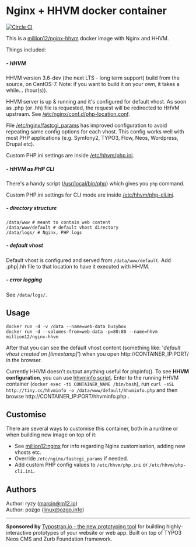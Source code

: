 # Nginx + HHVM docker container
[![Circle CI](https://circleci.com/gh/million12/docker-nginx-hhvm.svg?style=svg)](https://circleci.com/gh/million12/docker-nginx-hhvm)

This is a [million12/nginx-hhvm](https://registry.hub.docker.com/u/million12/nginx-hhvm/) docker image with Nginx and HHVM.

Things included:

##### - HHVM

HHVM version 3.6-dev (the next LTS - long term support) build from the source, on CentOS-7. Note: if you want to build it on your own, it takes a while... (hour(s)).

HHVM server is up & running and it's configured for default vhost. As soon as .php (or .hh) file is requested, the request will be redirected to HHVM upstream. See [/etc/nginx/conf.d/php-location.conf](container-files/etc/nginx/conf.d/php-location.conf).

File [/etc/nginx/fastcgi_params](container-files/etc/nginx/fastcgi_params) has improved configuration to avoid repeating same config options for each vhost. This config works well with most PHP applications (e.g. Symfony2, TYPO3, Flow, Neos, Wordpress, Drupal etc).

Custom PHP.ini settings are inside [/etc/hhvm/php.ini](container-files/etc/hhvm/php.ini).

##### - HHVM as PHP CLI

There's a handy script ([/usr/local/bin/php](container-files/usr/local/bin/php)) which gives you `php` command.

Custom PHP.ini settings for CLI mode are inside [/etc/hhvm/php-cli.ini](container-files/etc/hhvm/php-cli.ini).

##### - directory structure
```
/data/www # meant to contain web content
/data/www/default # default vhost directory
/data/logs/ # Nginx, PHP logs
```

##### - default vhost

Default vhost is configured and served from `/data/www/default`. Add .php|.hh file to that location to have it executed with HHVM.

##### - error logging

See `/data/logs/`.


## Usage

```
docker run -d -v /data --name=web-data busybox
docker run -d --volumes-from=web-data -p=80:80 --name=hhvm million12/nginx-hhvm
```

After that you can see the default vhost content (something like: '*default vhost created on [timestamp]*') when you open http://CONTAINER_IP:PORT/ in the browser.

Currently HHVM doesn't output anything useful for phpinfo(). To see **HHVM configuration**, you can use [hhvminfo script](http://tiny.cc/hhvminfo). Enter to the running HHVM container (`docker exec -ti CONTAINER_NAME /bin/bash`), run `curl -sSL http://tiny.cc/hhvminfo -o /data/www/default/hhvminfo.php` and then browse http://CONTAINER_IP:PORT/hhvminfo.php .


## Customise

There are several ways to customise this container, both in a runtime or when building new image on top of it:

* See [million12:nginx](https://github.com/million12/docker-nginx) for info regarding Nginx customisation, adding new vhosts etc.
* Override `/etc/nginx/fastcgi_params` if needed.
* Add custom PHP config values to `/etc/hhvm/php.ini` or `/etc/hhvm/php-cli.ini`.


## Authors

Author: ryzy (<marcin@m12.io>)  
Author: pozgo (<linux@ozgo.info>)

---

**Sponsored by** [Typostrap.io - the new prototyping tool](http://typostrap.io/) for building highly-interactive prototypes of your website or web app. Built on top of TYPO3 Neos CMS and Zurb Foundation framework.
